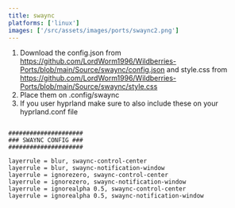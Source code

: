 ```yaml
---
title: swaync
platforms: ['linux']
images: ['/src/assets/images/ports/swaync2.png']
---
```


1. Download the config.json from https://github.com/LordWorm1996/Wildberries-Ports/blob/main/Source/swaync/config.json and style.css from https://github.com/LordWorm1996/Wildberries-Ports/blob/main/Source/swaync/style.css
2. Place them on .config/swaync
3. If you user hyprland make sure to also include these on your hyprland.conf file
```

#####################
### SWAYNC CONFIG ###
#####################

layerrule = blur, swaync-control-center
layerrule = blur, swaync-notification-window
layerrule = ignorezero, swaync-control-center
layerrule = ignorezero, swaync-notification-window
layerrule = ignorealpha 0.5, swaync-control-center
layerrule = ignorealpha 0.5, swaync-notification-window

```
